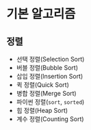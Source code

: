# 기본 알고리즘

## 정렬
- 선택 정렬(Selection Sort)
- 버블 정렬(Bubble Sort)
- 삽입 정렬(Insertion Sort)
- 퀵 정렬(Quick Sort)
- 병합 정렬(Merge Sort)
- 파이썬 정렬(`sort`, `sorted`)
- 힙 정렬(Heap Sort)
- 계수 정렬(Counting Sort)